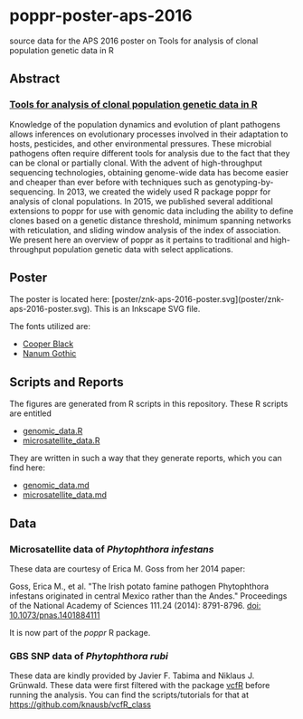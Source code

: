 # poppr-poster-aps-2016

source data for the APS 2016 poster on Tools for analysis of clonal population
genetic data in R

## Abstract

### [Tools for analysis of clonal population genetic data in R](http://www.apsnet.org/meetings/annual/abstracts/pages/abstractdetail.aspx?MID=816)

Knowledge of the population dynamics and evolution of plant pathogens allows
inferences on evolutionary processes involved in their adaptation to hosts,
pesticides, and other environmental pressures. These microbial pathogens
often require different tools for analysis due to the fact that they can be
clonal or partially clonal. With the advent of high-throughput sequencing
technologies, obtaining genome-wide data has become easier and cheaper than
ever before with techniques such as genotyping-by-sequencing. In 2013, we
created the widely used R package poppr for analysis of clonal populations.
In 2015, we published several additional extensions to poppr for use with
genomic data including the ability to define clones based on a genetic
distance threshold, minimum spanning networks with reticulation, and sliding
window analysis of the index of association. We present here an overview of
poppr as it pertains to traditional and high-throughput population genetic
data with select applications.

## Poster

The poster is located here: [poster/znk-aps-2016-poster.svg](poster/znk-
aps-2016-poster.svg). This is an Inkscape SVG file.

The fonts utilized are: 

 - [Cooper Black](https://en.wikipedia.org/wiki/Cooper_Black)
 - [Nanum Gothic](https://en.wikipedia.org/wiki/Nanum_font)

## Scripts and Reports

The figures are generated from R scripts in this repository. These R scripts are
entitled

 - [genomic_data.R](genomic_data.R)
 - [microsatellite_data.R](microsatellite_data.R)

They are written in such a way that they generate reports, which you can find
here:

  - [genomic_data.md](genomic_data.md)
  - [microsatellite_data.md](microsatellite_data.md)

## Data

### Microsatellite data of *Phytophthora infestans*

These data are courtesy of Erica M. Goss from her 2014 paper:

Goss, Erica M., et al. "The Irish potato famine pathogen Phytophthora infestans
originated in central Mexico rather than the Andes." Proceedings of the National
Academy of Sciences 111.24 (2014): 8791-8796. [doi:
10.1073/pnas.1401884111](http://dx.doi.org/10.1073/pnas.1401884111)

It is now part of the *poppr* R package.

### GBS SNP data of *Phytophthora rubi*

These data are kindly provided by Javier F. Tabima and Niklaus J. Grünwald.
These data were first filtered with the package
[vcfR](https://github.com/knausb/vcfR#readme) before running the analysis. You
can find the scripts/tutorials for that at https://github.com/knausb/vcfR_class